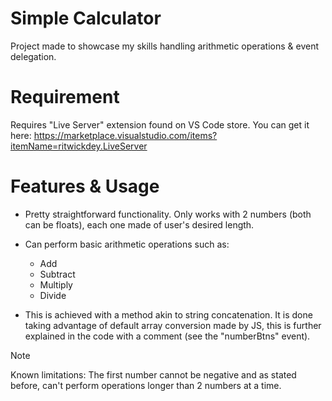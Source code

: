 # Simple Calculator

Project made to showcase my skills handling arithmetic operations & event delegation.

# Requirement

Requires "Live Server" extension found on VS Code store.
You can get it here: https://marketplace.visualstudio.com/items?itemName=ritwickdey.LiveServer

# Features & Usage

- Pretty straightforward functionality. Only works with 2 numbers (both can be floats), each one made of user's desired length.

- Can perform basic arithmetic operations such as:
    - Add
    - Subtract
    - Multiply
    - Divide 

- This is achieved with a method akin to string concatenation. It is done taking advantage of default array conversion made by JS, this is further explained in the code with a comment (see the "numberBtns" event).

>[!NOTE]
>Known limitations: The first number cannot be negative and as stated before, can't perform operations longer than 2 numbers at a time.